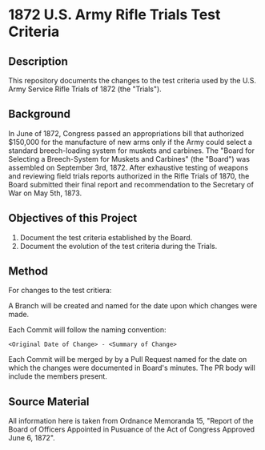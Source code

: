 # 1872 U.S. Army Rifle Trials Test Criteria
## Description
This repository documents the changes to the test criteria used by the U.S. Army Service Rifle Trials of 1872 (the "Trials").

## Background
In June of 1872, Congress passed an appropriations bill that authorized $150,000 for the manufacture of new arms only if the Army could select a standard breech-loading system for muskets and carbines.
The "Board for Selecting a Breech-System for Muskets and Carbines" (the "Board") was assembled on September 3rd, 1872. After exhaustive testing of weapons and reviewing field trials reports authorized in the Rifle Trials of 1870, the Board submitted their final report and recommendation to the Secretary of War on May 5th, 1873.

## Objectives of this Project
1) Document the test criteria established by the Board.
2) Document the evolution of the test criteria during the Trials.

## Method
For changes to the test critiera:

A Branch will be created and named for the date upon which changes were made.

Each Commit will follow the naming convention:
```Plain
<Original Date of Change> - <Summary of Change>
```
Each Commit will be merged by by a Pull Request named for the date on which the changes were documented in Board's minutes. The PR body will include the members present.

## Source Material
All information here is taken from Ordnance Memoranda 15, "Report of the Board of Officers Appointed in Pusuance of the Act of Congress Approved June 6, 1872".
